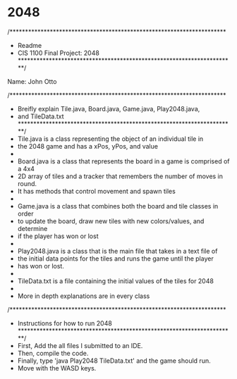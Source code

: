 # 2048
/**********************************************************************
 * Readme
 * CIS 1100 Final Project: 2048
 **********************************************************************/

 Name: John Otto


/**********************************************************************
 * Breifly explain Tile.java, Board.java, Game.java, Play2048.java, 
 * and TileData.txt
 **********************************************************************/
 * Tile.java is a class representing the object of an individual tile in 
 * the 2048 game and has a xPos, yPos, and value
 *
 * Board.java is a class that represents the board in a game is comprised of a 4x4
 * 2D array of tiles and a tracker that remembers the number of moves in round.
 * It has methods that control movement and spawn tiles
 * 
 * Game.java is a class that combines both the board and tile classes in order
 * to update the board, draw new tiles with new colors/values, and determine
 * if the player has won or lost
 * 
 * Play2048.java is a class that is the main file that takes in a text file of 
 * the initial data points for the tiles and runs the game until the player 
 * has won or lost.
 *
 * TileData.txt is a file containing the initial values of the tiles for 2048
 *
 * More in depth explanations are in every class

 /**********************************************************************
 * Instructions for how to run 2048
 **********************************************************************/
 * First, Add the all files I submitted to an IDE. 
 * Then, compile the code. 
 * Finally, type 'java Play2048 TileData.txt' and the game should run.
 * Move with the WASD keys.


